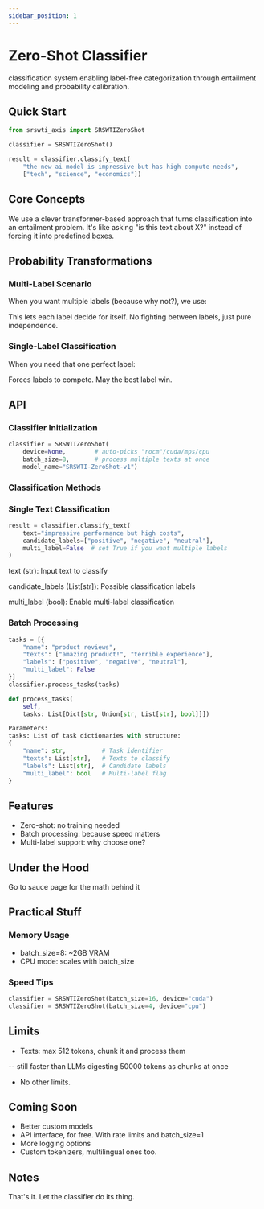 ```yaml
---
sidebar_position: 1
---
```


# Zero-Shot Classifier

classification system enabling label-free categorization through entailment modeling and probability calibration.

## Quick Start

```python
from srswti_axis import SRSWTIZeroShot

classifier = SRSWTIZeroShot()

result = classifier.classify_text(
    "the new ai model is impressive but has high compute needs",
    ["tech", "science", "economics"])
```

## Core Concepts

We use a clever transformer-based approach that turns classification into an entailment problem. It's like asking "is this text about X?" instead of forcing it into predefined boxes.

## Probability Transformations

### Multi-Label Scenario

When you want multiple labels (because why not?), we use:



This lets each label decide for itself. No fighting between labels, just pure independence.

### Single-Label Classification

When you need that one perfect label:



Forces labels to compete. May the best label win.

## API

### Classifier Initialization

```python
classifier = SRSWTIZeroShot(
    device=None,        # auto-picks "rocm"/cuda/mps/cpu
    batch_size=8,       # process multiple texts at once
    model_name="SRSWTI-ZeroShot-v1")
```

### Classification Methods

### Single Text Classification

```python
result = classifier.classify_text(
    text="impressive performance but high costs",
    candidate_labels=["positive", "negative", "neutral"],
    multi_label=False  # set True if you want multiple labels
)
```

text (str): Input text to classify

candidate_labels (List[str]): Possible classification labels

multi_label (bool): Enable multi-label classification

### Batch Processing

```python
tasks = [{
    "name": "product reviews",
    "texts": ["amazing product!", "terrible experience"],
    "labels": ["positive", "negative", "neutral"],
    "multi_label": False
}]
classifier.process_tasks(tasks)

def process_tasks(
    self,
    tasks: List[Dict[str, Union[str, List[str], bool]]])

Parameters:
tasks: List of task dictionaries with structure:
{
    "name": str,          # Task identifier
    "texts": List[str],   # Texts to classify
    "labels": List[str],  # Candidate labels
    "multi_label": bool   # Multi-label flag
}
```

## Features

- Zero-shot: no training needed
- Batch processing: because speed matters
- Multi-label support: why choose one?

## Under the Hood

Go to sauce page for the math behind it

## Practical Stuff

### Memory Usage

- batch_size=8: ~2GB VRAM
- CPU mode: scales with batch_size

### Speed Tips

```python
classifier = SRSWTIZeroShot(batch_size=16, device="cuda")
classifier = SRSWTIZeroShot(batch_size=4, device="cpu")
```

## Limits

- Texts: max 512 tokens, chunk it and process them

-- still faster than LLMs digesting 50000 tokens as chunks at once

- No other limits.

## Coming Soon

- Better custom models
- API interface, for free. With rate limits and batch_size=1
- More logging options
- Custom tokenizers, multilingual ones too.

## Notes

That's it. Let the classifier do its thing.